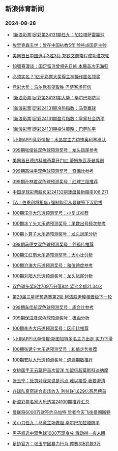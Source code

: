 ## 新浪体育新闻 
### 2024-08-28

+ [[新浪彩票]足彩第24131期任九：加拉塔萨雷赢球](https://sports.sina.com.cn/l/2024-08-27/doc-inckzssu2912750.shtml)

+ [埃里克森去世：曾在中国执教5年 险些成国足主帅](https://sports.sina.com.cn/china/2024-08-27/doc-inckzwyp4211542.shtml)

+ [美网首日中国选手3胜3负 郑钦文商竣程成功进次轮](https://sports.sina.com.cn/o/2024-08-27/doc-inckzssp7526865.shtml)

+ [18强赛漫谈：国足留洋曾领先日韩 本届首次无海归](https://sports.sina.com.cn/china/2024-08-27/doc-inckzwys2850695.shtml)

+ [必须实名？1亿元彩票大奖得主神操作匿名领奖](https://sports.sina.com.cn/l/2024-08-27/doc-inckzsss6126754.shtml)

+ [竞彩大势：马尔默有望取胜 巴萨客场可信](https://sports.sina.com.cn/l/2024-08-27/doc-inckzsss6129769.shtml)

+ [[新浪彩票]足彩第24131期大势：毕尔巴鄂防平](https://sports.sina.com.cn/l/2024-08-27/doc-inckzsss6135046.shtml)

+ [[新浪彩票]足彩24131期冷热指数：马竞赢球](https://sports.sina.com.cn/l/2024-08-27/doc-inckzsss6130243.shtml)

+ [[新浪彩票]足彩24131期盈亏指数：皇家社会防平](https://sports.sina.com.cn/l/2024-08-27/doc-inckzsss6136623.shtml)

+ [[新浪彩票]足彩24131期投注策略：巴萨防平](https://sports.sina.com.cn/l/2024-08-27/doc-inckzsss6136008.shtml)

+ [[小炮APP]竞彩情报：水晶宫主力边锋奥利塞离队](https://sports.sina.com.cn/l/2024-08-27/doc-inckzwyq6059673.shtml)

+ [099期张俊铭双色球预测奖号：龙头凤尾参考](https://sports.sina.com.cn/l/2024-08-27/doc-incmapwh5814953.shtml)

+ [美网首日德约科维奇赢开门红 蒂姆施瓦茨曼挥别](https://sports.sina.com.cn/tennis/atp/2024-08-27/doc-incmapwn4338888.shtml)

+ [099期高洪宇双色球预测奖号：奇偶比参考](https://sports.sina.com.cn/l/2024-08-27/doc-incmapwn4291192.shtml)

+ [099期孙林君双色球预测奖号：红球三胆推荐](https://sports.sina.com.cn/l/2024-08-27/doc-incmapwk2592740.shtml)

+ [中国足球彩票胜负彩24132期澳盘最新赔率(08.27)](https://sports.sina.com.cn/l/2024-08-27/doc-incmaiqf7265727.shtml)

+ [TA：伯恩利将租借+强制购买从曼联签下汉尼拔](https://sports.sina.com.cn/g/2024-08-26/doc-inckyzuv7793093.shtml)

+ [100期汪洋大乐透预测奖号：小复式推荐](https://sports.sina.com.cn/l/2024-08-27/doc-incmaiqk5907156.shtml)

+ [100期冰丫头大乐透预测奖号：尾数出号频次参考](https://sports.sina.com.cn/l/2024-08-27/doc-incmaiqk5905157.shtml)

+ [100期卜算子大乐透预测奖号：龙头凤尾分析](https://sports.sina.com.cn/l/2024-08-27/doc-incmaiqn2682088.shtml)

+ [099期马德文双色球预测奖号：邻孤传推荐](https://sports.sina.com.cn/l/2024-08-27/doc-incmapwh5814623.shtml)

+ [100期江红雨大乐透预测奖号：大小比分析](https://sports.sina.com.cn/l/2024-08-27/doc-incmaiqf7274074.shtml)

+ [100期沧海大乐透预测奖号：和值跨度参考](https://sports.sina.com.cn/l/2024-08-27/doc-incmaiqi4036134.shtml)

+ [100期刘阳大乐透预测奖号：龙头凤尾分析](https://sports.sina.com.cn/l/2024-08-27/doc-incmaiqk5909016.shtml)

+ [双色球头奖9注709万分落8地 奖池余额21.34亿](https://sports.sina.com.cn/l/2024-08-27/doc-incmaynh4203628.shtml)

+ [第29届三星杯预选赛第2轮 柯洁胜尹畯相晋级下一轮](https://sports.sina.com.cn/go/2024-08-27/doc-incmapwq1064392.shtml)

+ [099期车佳航双色球预测奖号：质合比参考](https://sports.sina.com.cn/l/2024-08-27/doc-incmapwn4289573.shtml)

+ [099期保进烽双色球预测奖号：极距分析](https://sports.sina.com.cn/l/2024-08-27/doc-inckzwys2851262.shtml)

+ [100期李杰大乐透预测奖号：区间比推荐](https://sports.sina.com.cn/l/2024-08-27/doc-incmaiqf7273339.shtml)

+ [[小炮APP]北单情报:斯图加特多名主力出走 实力下滑](https://sports.sina.com.cn/l/2024-08-27/doc-incmaiqf7269351.shtml)

+ [100期张建宁大乐透预测奖号：和值走势推荐](https://sports.sina.com.cn/l/2024-08-27/doc-incmaiqk5909380.shtml)

+ [100期安队大乐透预测奖号：遗漏期数推荐](https://sports.sina.com.cn/l/2024-08-27/doc-incmaiqk5905383.shtml)

+ [女排国手王云蕗将首次留洋 加盟俄超莫斯科迪纳摩](https://sports.sina.com.cn/others/volleyball/2024-08-27/doc-inckzwyp4176928.shtml)

+ [张玉宁：处罚对我来说是污点 难以接受 我要澄清](https://sports.sina.com.cn/china/2024-08-27/doc-incmauen0989293.shtml)

+ [各球队夏窗转会市场收入 利兹联1.629亿高居榜首](https://sports.sina.com.cn/g/pl/2024-08-27/doc-incmapwq1091656.shtml)

+ [新浪彩票名家大乐透第24100期推荐汇总](https://sports.sina.com.cn/l/2024-08-27/doc-incmaiqk5915465.shtml)

+ [曼联将6000万欧签约乌加特 后者今天飞往曼彻斯特](https://sports.sina.com.cn/g/pl/2024-08-27/doc-incmapwk2635032.shtml)

+ [关小刀任九：马竞主场做胆 毕尔巴加拉塔防平](https://sports.sina.com.cn/l/2024-08-27/doc-incmapwq1090825.shtml)

+ [男子机选中双色球1000万现身兑 激动得一夜未眠](https://sports.sina.com.cn/l/2024-08-28/doc-incmczxs2008269.shtml)

+ [足协官方：张玉宁因暴力行为 停赛3场罚款3万](https://sports.sina.com.cn/china/2024-08-27/doc-incmapwk2602738.shtml)

